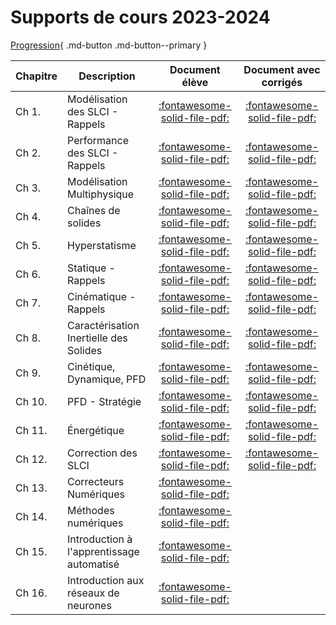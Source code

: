 
# Supports de cours 2023-2024

[Progression](Progression_PSI_2023_2024.xlsx){ .md-button .md-button--primary }


| Chapitre | Description | Document élève | Document avec corrigés |
| -------- | ----------- | :-------------: | :--------------------: |
| Ch 1.  | Modélisation des SLCI - Rappels | [:fontawesome-solid-file-pdf:](https://github.com/xpessoles/2023_2024_Enseignements/blob/main/PSI_Etoile/01_Revisions_ModelisationSystemes/01_Revisions_ModelisationSystemes.pdf) | [:fontawesome-solid-file-pdf:](https://github.com/xpessoles/2023_2024_Enseignements/blob/main/PSI_Etoile/01_Revisions_ModelisationSystemes/01_Revisions_ModelisationSystemes_Eleve.pdf)
| Ch 2.  | Performance des SLCI - Rappels | [:fontawesome-solid-file-pdf:](https://github.com/xpessoles/2023_2024_Enseignements/blob/main/PSI_Etoile/02_PerformancesSystemes/02_PerformancesSLCI.pdf) | [:fontawesome-solid-file-pdf:](https://github.com/xpessoles/2023_2024_Enseignements/blob/main/PSI_Etoile/02_PerformancesSystemes/02_PerformancesSLCI_COR.pdf)
| Ch 3.  | Modélisation Multiphysique | [:fontawesome-solid-file-pdf:](https://github.com/xpessoles/2023_2024_Enseignements/blob/main/PSI_Etoile/03_ModelisationMultiphysique/03_ModelisationMultiphysique.pdf) | [:fontawesome-solid-file-pdf:](https://github.com/xpessoles/2023_2024_Enseignements/blob/main/PSI_Etoile/03_ModelisationMultiphysique/03_ModelisationMultiphysique_Corrige.pdf)
| Ch 4.  | Chaînes de solides | [:fontawesome-solid-file-pdf:](https://github.com/xpessoles/2023_2024_Enseignements/blob/main/PSI_Etoile/04_ChS/04_ChaineDeSolides.pdf) | [:fontawesome-solid-file-pdf:](https://github.com/xpessoles/2023_2024_Enseignements/blob/main/PSI_Etoile/04_ChS/04_ChaineDeSolides_Corrige.pdf)
| Ch 5.  | Hyperstatisme | [:fontawesome-solid-file-pdf:](https://github.com/xpessoles/2023_2024_Enseignements/blob/main/PSI_Etoile/01_Revisions_ModelisationSystemes/01_Revisions_ModelisationSystemes.pdf) | [:fontawesome-solid-file-pdf:](https://github.com/xpessoles/2023_2024_Enseignements/blob/main/PSI_Etoile/01_Revisions_ModelisationSystemes/01_Revisions_ModelisationSystemes_Eleve.pdf)
| Ch 6.  | Statique - Rappels | [:fontawesome-solid-file-pdf:](https://github.com/xpessoles/2023_2024_Enseignements/blob/main/PSI_Etoile/06_Statique/06_Statique.pdf) | [:fontawesome-solid-file-pdf:](https://github.com/xpessoles/2023_2024_Enseignements/blob/main/PSI_Etoile/06_Statique/06_Statique_Corrige.pdf)
| Ch 7.  | Cinématique - Rappels | [:fontawesome-solid-file-pdf:](https://github.com/xpessoles/2023_2024_Enseignements/blob/main/PSI_Etoile/07_Cinematique/07_Cinematique.pdf) | [:fontawesome-solid-file-pdf:](https://github.com/xpessoles/2023_2024_Enseignements/blob/main/PSI_Etoile/07_Cinematique/07_Cinematique_Corrige.pdf)
| Ch 8.  | Caractérisation Inertielle des Solides | [:fontawesome-solid-file-pdf:](https://github.com/xpessoles/2023_2024_Enseignements/blob/main/PSI_Etoile/08_Inertie/08_Inertie.pdf) | [:fontawesome-solid-file-pdf:](https://github.com/xpessoles/2023_2024_Enseignements/blob/main/PSI_Etoile/08_Inertie/08_Inertie_Corrige.pdf)
| Ch 9.  | Cinétique, Dynamique, PFD | [:fontawesome-solid-file-pdf:](https://github.com/xpessoles/2023_2024_Enseignements/blob/main/PSI_Etoile/09_PFD/09_Cinetique.pdf) | [:fontawesome-solid-file-pdf:](https://github.com/xpessoles/2023_2024_Enseignements/blob/main/PSI_Etoile/09_PFD/09_Cinetique_Corrige.pdf)
| Ch 10. | PFD - Stratégie | [:fontawesome-solid-file-pdf:](https://github.com/xpessoles/2023_2024_Enseignements/blob/main/PSI_Etoile/10_PFD_Strategie/10_PFD_Strategie.pdf) | [:fontawesome-solid-file-pdf:](https://github.com/xpessoles/2023_2024_Enseignements/blob/main/PSI_Etoile/10_PFD_Strategie/10_PFD_Strategie_corr.pdf)
| Ch 11. | Énergétique | [:fontawesome-solid-file-pdf:](https://github.com/xpessoles/2023_2024_Enseignements/blob/main/PSI_Etoile/11_Energetique/11_Energetique.pdf) | [:fontawesome-solid-file-pdf:](https://github.com/xpessoles/2023_2024_Enseignements/blob/main/PSI_Etoile/11_Energetique/11_Energetique_Corrige.pdf)
| Ch 12. | Correction des SLCI | [:fontawesome-solid-file-pdf:](https://github.com/xpessoles/2023_2024_Enseignements/blob/main/PSI_Etoile/12_CorrectionSLCI/12_CorrectionSLCI.pdf) | [:fontawesome-solid-file-pdf:](https://github.com/xpessoles/2023_2024_Enseignements/blob/main/PSI_Etoile/12_CorrectionSLCI/12_CorrectionSLCI_Corrige.pdf)
| Ch 13. | Correcteurs Numériques | [:fontawesome-solid-file-pdf:](https://github.com/xpessoles/2023_2024_Enseignements/blob/main/PSI_Etoile/13_CorrecteursNumeriques/13_CorrecteursNumeriques.pdf) 
| Ch 14. | Méthodes numériques | [:fontawesome-solid-file-pdf:](https://github.com/xpessoles/2023_2024_Enseignements/blob/main/PSI_Etoile/14_MethodesNumeriques/14_MethodesNumeriques.pdf) 
| Ch 15. | Introduction à l'apprentissage automatisé | [:fontawesome-solid-file-pdf:](https://github.com/xpessoles/2023_2024_Enseignements/blob/main/PSI_Etoile/15_IntroductionIA/15_IntroductionIA.pdf) 
| Ch 16. | Introduction aux réseaux de neurones | [:fontawesome-solid-file-pdf:](https://github.com/xpessoles/2023_2024_Enseignements/blob/main/PSI_Etoile/16_IntroductionRN/16_IntroductionRN.pdf) 

